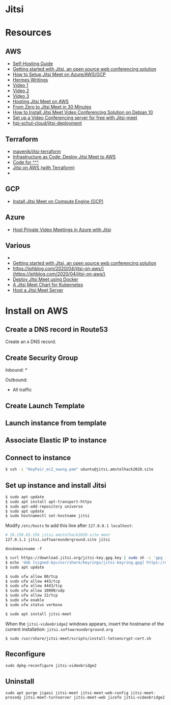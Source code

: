 # Jitsi

# Resources

## AWS
* [Self-Hosting Guide](https://jitsi.github.io/handbook/docs/devops-guide/devops-guide-start)
* [Getting started with Jitsi, an open source web conferencing solution](https://aws.amazon.com/blogs/opensource/getting-started-with-jitsi-an-open-source-web-conferencing-solution/#deploying-jitsi-on-aws-ecs)
* [How to Setup Jitsi Meet on Azure/AWS/GCP](https://cloudinfrastructureservices.co.uk/how-to-setup-jitsi-meet-on-azure-aws-gcp/)
* [Hermes Writings](https://www.hermeswritings.com/self-hosted-jitsi-server-with-authentication-on-aws/)
* [Video 1](https://www.youtube.com/watch?v=s3noHzzSDN8)
* [Video 2](https://www.youtube.com/watch?v=QZCX2gBln1s)
* [Video 3](https://www.youtube.com/watch?time_continue=1&v=Jj8a6ZRgehI&feature=emb_title)
* [Hosting Jitsi Meet on AWS](https://jphblog.com/2020/04/jitsi-on-aws/)
* [From Zero to Jitsi Meet in 30 Minutes](https://brainfood.xyz/post/20200323-jitsi/)
* [How to Install Jitsi Meet Video Conferencing Solution on Debian 10](https://www.howtoforge.com/how-to-install-jitsi-meet-video-conferencing-solution-on-debian-10/)
* [Set up a Video Conferencing server for free with Jitsi-meet](https://medium.com/@jerome.dechauveron/how-to-set-up-video-conferencing-with-jitsi-meet-9fa704e4f66f)
* [hpi-schul-cloud/jitsi-deployment](https://github.com/hpi-schul-cloud/jitsi-deployment)

## Terraform
* [mavenik/jitsi-terraform](https://github.com/mavenik/jitsi-terraform/tree/master/aws)
* [Infrastructure as Code: Deploy Jitsi Meet to AWS](https://avasdream.engineer/terraform-jitsi)
* [Code for ^^^](https://github.com/AvasDream/terraform_aws_jitsi_meet)
* [Jitsi on AWS (with Terraform)](https://napo.io/posts/jitsi-on-aws-with-terraform/)
* 

## GCP
* [Install Jitsi Meet on Compute Engine (GCP)](https://jochen.kirstaetter.name/install-jitsi-meet-on-gcp/)

## Azure
* [Host Private Video Meetings in Azure with Jitsi](https://build5nines.com/host-private-video-meetings-in-azure-with-jitsi/)

## Various
* [](https://github.com/spantaleev/matrix-docker-ansible-deploy)
* [Getting started with Jitsi, an open source web conferencing solution](https://aws.amazon.com/blogs/opensource/getting-started-with-jitsi-an-open-source-web-conferencing-solution/)
* []()https://jphblog.com/2020/04/jitsi-on-aws/](https://jphblog.com/2020/04/jitsi-on-aws/)
* [Deploy Jitsi Meet using Docker](https://www.scaleway.com/en/docs/deploy-jitsi-meet-with-docker/)
* [A Jitsi Meet Chart for Kubernetes](https://github.com/taktakpeops/jitsi-meet-helm)
* [Host a Jitsi Meet Server](https://nerdonthestreet.com/wiki?find=Host+a+Jitsi+Meet+Server)

# Install on AWS

## Create a DNS record in Route53

Create an `A` DNS record.

## Create Security Group

Inbound:
*

Outbound:
* All traffic

## Create Launch Template


## Launch instance from template


## Associate Elastic IP to instance


## Connect to instance

```bash
$ ssh -i "KeyPair_ec2_swung.pem" ubuntu@jitsi.amstelhack2020.site
```

## Set up instance and install Jitsi

```bash
$ sudo apt update
$ sudo apt install apt-transport-https
$ sudo apt-add-repository universe
$ sudo apt update
$ sudo hostnamectl set-hostname jitsi
```

Modify `/etc/hosts` to add this line after `127.0.0.1 localhost`:
```bash
# 18.158.83.156 jitsi.amstelhack2020.site meet
127.0.1.1 jitsi.softwareunderground.site jitsi
```

```bash=
dnsdomainname -f
```

```bash
$ curl https://download.jitsi.org/jitsi-key.gpg.key | sudo sh -c 'gpg --dearmor > /usr/share/keyrings/jitsi-keyring.gpg'
$ echo 'deb [signed-by=/usr/share/keyrings/jitsi-keyring.gpg] https://download.jitsi.org stable/' | sudo tee /etc/apt/sources.list.d/jitsi-stable.list > /dev/null
$ sudo apt update
```

```bash
$ sudo ufw allow 80/tcp
$ sudo ufw allow 443/tcp
$ sudo ufw allow 4443/tcp
$ sudo ufw allow 10000/udp
$ sudo ufw allow 22/tcp
$ sudo ufw enable
$ sudo ufw status verbose
```

```bash
$ sudo apt install jitsi-meet
```
When the `jitsi-videobridge2` windows appears,
insert the hostname of the current installation: `jitsi.softwareunderground.org`

```bash=
$ sudo /usr/share/jitsi-meet/scripts/install-letsencrypt-cert.sh
```

## Reconfigure

```bash=
sudo dpkg-reconfigure jitsi-videobridge2
```

## Uninstall
```bash=
sudo apt purge jigasi jitsi-meet jitsi-meet-web-config jitsi-meet-prosody jitsi-meet-turnserver jitsi-meet-web jicofo jitsi-videobridge2
```

